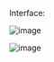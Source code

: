 Interface:

![image](https://github.com/shreysamal/mini-project-1st-sem/assets/146011226/e92f5f9e-42a2-4bef-89f4-ac04961722ad)


![image](https://github.com/shreysamal/mini-project-1st-sem/assets/146011226/587e22ae-d59e-460c-8fb6-7eea57e76d1f)

